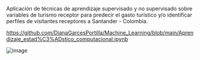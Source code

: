 Aplicación de técnicas de aprendizaje supervisado y no supervisado sobre variables de turismo receptor para predecir el gasto turístico y/o 
identificar perfiles de visitantes receptores a Santander - Colombia.

https://github.com/DianaGarcesPortilla/Machine_Learning/blob/main/Aprendizaje_estad%C3%ADstico_computacional.ipynb

![image](https://github.com/user-attachments/assets/4630ea0c-f040-4f2e-bac6-2370fa32f2eb)



